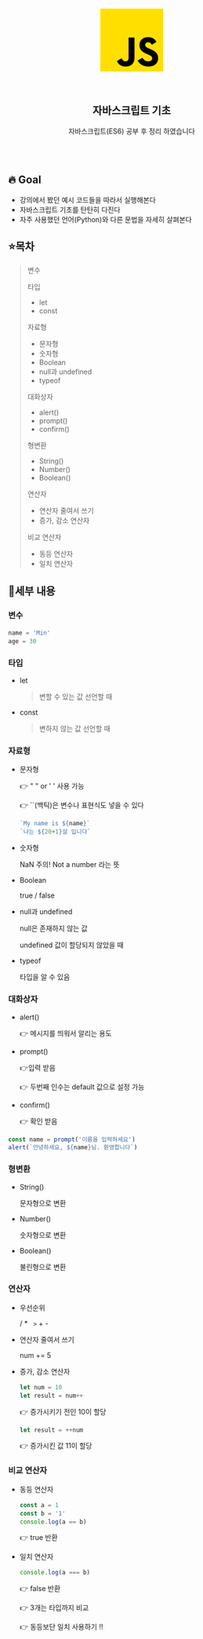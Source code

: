 <p align='middle'>
	<img src="../README.assets/js.png">
</p>
<br>

<h2 align='middle'>자바스크립트 기초</h2>

<p align='middle'>자바스크립트(ES6) 공부 후 정리 하였습니다</p>
<br>
<br>


## 🔥 Goal

- 강의에서 봤던 예시 코드들을 따라서 실행해본다
- 자바스크립트 기초를 탄탄히 다진다
- 자주 사용했던 언어(Python)와 다른 문법을 자세히 살펴본다



## ⭐목차

> 변수
>
> 타입
>
> - let
> - const
>
> 자료형
>
> - 문자형
> - 숫자형
> - Boolean
> - null과 undefined
> - typeof
>
> 대화상자
>
> - alert()
> - prompt()
> - confirm()
>
> 형변환
>
> - String()
> - Number()
> - Boolean()
>
> 연산자
>
> - 연산자 줄여서 쓰기
> - 증가, 감소 연산자
>
> 비교 연산자
>
> - 동등 연산자
> - 일치 연산자



## 🔧세부 내용

### 변수

```javascript
name = 'Min'
age = 30
```



### 타입

- let

  > 변할 수 있는 값 선언할 때

- const

  > 변하지 않는 값 선언할 때



### 자료형

- 문자형

  👉 " " or ' ' 사용 가능

  👉 ``(백틱)은 변수나 표현식도 넣을 수 있다

  ```javascript
  `My name is ${name}`
  `나는 ${20+1}살 입니다`
  ```

- 숫자형

  NaN 주의! Not a number 라는 뜻

- Boolean

  true / false

- null과 undefined

  null은 존재하지 않는 값

  undefined 값이 할당되지 않았을 때

- typeof

  타입을 알 수 있음

  

### 대화상자

- alert()

  👉 메시지를 띄워서 알리는 용도

- prompt()

  👉입력 받음

  👉 두번째 인수는 default 값으로 설정 가능

- confirm()

  👉 확인 받음

```javascript
const name = prompt('이름을 입력하세요')
alert(`안녕하세요, ${name}님. 환영합니다`)
```



### 형변환

- String() 

  문자형으로 변환

- Number() 

  숫자형으로 변환

- Boolean()

  불린형으로 변환

  

### 연산자

- 우선순위

  /  *   ` >`    +  -

- 연산자 줄여서 쓰기

  num += 5

- 증가, 감소 연산자

  ```javascript
  let num = 10
  let result = num++
  ```

  👉 증가시키기 전인 10이 할당

  ```javascript
  let result = ++num
  ```

  👉 증가시킨 값 11이 할당



### 비교 연산자

- 동등 연산자

  ```javascript
  const a = 1
  const b = '1'
  console.log(a == b)
  ```

  👉 true 반환

- 일치 연산자

  ```javascript
  console.log(a === b)
  ```

  👉 false 반환

  👉 3개는 타입까지 비교

  👉 동등보단 일치 사용하기 !!
